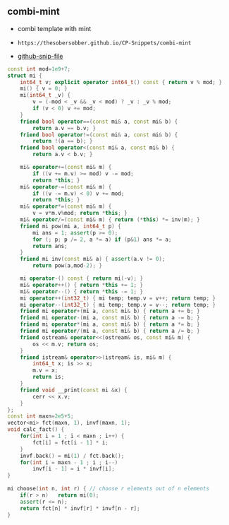 
## combi-mint

- combi template with mint
- ```
  https://thesobersobber.github.io/CP-Snippets/combi-mint
  ```
- [github-snip-file](https://github.com/theSoberSobber/CP-Snippets/blob/main/snippets.json#L521)

```cpp
const int mod=1e9+7;
struct mi {
    int64_t v; explicit operator int64_t() const { return v % mod; }
    mi() { v = 0; }
    mi(int64_t _v) {
        v = (-mod < _v && _v < mod) ? _v : _v % mod;
        if (v < 0) v += mod;
    }
    friend bool operator==(const mi& a, const mi& b) {
        return a.v == b.v; }
    friend bool operator!=(const mi& a, const mi& b) {
        return !(a == b); }
    friend bool operator<(const mi& a, const mi& b) {
        return a.v < b.v; }

    mi& operator+=(const mi& m) {
        if ((v += m.v) >= mod) v -= mod;
        return *this; }
    mi& operator-=(const mi& m) {
        if ((v -= m.v) < 0) v += mod;
        return *this; }
    mi& operator*=(const mi& m) {
        v = v*m.v%mod; return *this; }
    mi& operator/=(const mi& m) { return (*this) *= inv(m); }
    friend mi pow(mi a, int64_t p) {
        mi ans = 1; assert(p >= 0);
        for (; p; p /= 2, a *= a) if (p&1) ans *= a;
        return ans;
    }
    friend mi inv(const mi& a) { assert(a.v != 0);
        return pow(a,mod-2); }

    mi operator-() const { return mi(-v); }
    mi& operator++() { return *this += 1; }
    mi& operator--() { return *this -= 1; }
    mi operator++(int32_t) { mi temp; temp.v = v++; return temp; }
    mi operator--(int32_t) { mi temp; temp.v = v--; return temp; }
    friend mi operator+(mi a, const mi& b) { return a += b; }
    friend mi operator-(mi a, const mi& b) { return a -= b; }
    friend mi operator*(mi a, const mi& b) { return a *= b; }
    friend mi operator/(mi a, const mi& b) { return a /= b; }
    friend ostream& operator<<(ostream& os, const mi& m) {
        os << m.v; return os;
    }
    friend istream& operator>>(istream& is, mi& m) {
        int64_t x; is >> x;
        m.v = x;
        return is;
    }
    friend void __print(const mi &x) {
        cerr << x.v;
    }
};
const int maxn=2e5+5;
vector<mi> fct(maxn, 1), invf(maxn, 1);
void calc_fact() {
    for(int i = 1 ; i < maxn ; i++) {
        fct[i] = fct[i - 1] * i;
    }
    invf.back() = mi(1) / fct.back();
    for(int i = maxn - 1 ; i ; i--)
        invf[i - 1] = i * invf[i];
}
 
mi choose(int n, int r) { // choose r elements out of n elements
    if(r > n)   return mi(0);
    assert(r <= n);
    return fct[n] * invf[r] * invf[n - r];
}

```
